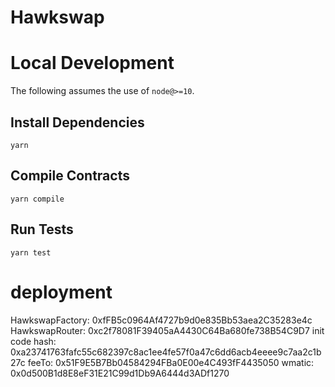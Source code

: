 # Hawkswap

# Local Development

The following assumes the use of `node@>=10`.

## Install Dependencies

`yarn`

## Compile Contracts

`yarn compile`

## Run Tests

`yarn test`

# deployment
HawkswapFactory: 0xfFB5c0964Af4727b9d0e835Bb53aea2C35283e4c
HawkswapRouter: 0xc2f78081F39405aA4430C64Ba680fe738B54C9D7
init code hash: 0xa23741763fafc55c682397c8ac1ee4fe57f0a47c6dd6acb4eeee9c7aa2c1b27c
feeTo: 0x51F9E5B7Bb04584294FBa0E00e4C493fF4435050
wmatic: 0x0d500B1d8E8eF31E21C99d1Db9A6444d3ADf1270
